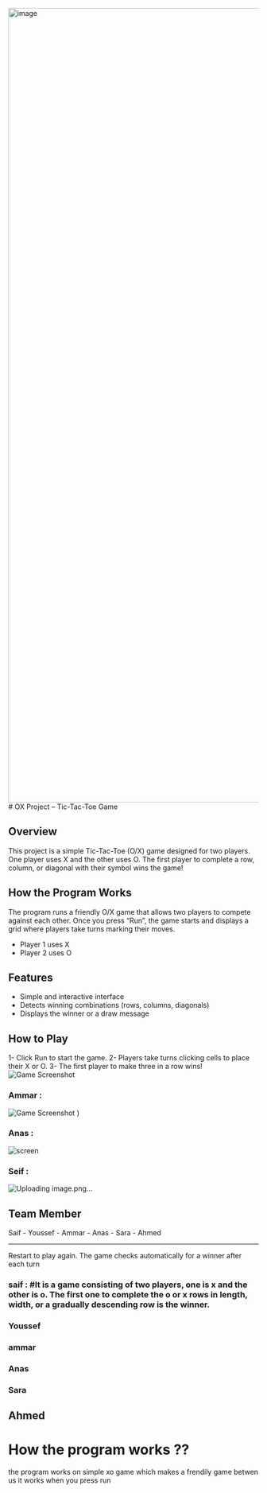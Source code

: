 <img width="2438" height="1598" alt="image" src="https://github.com/user-attachments/assets/6f0af2f0-2d13-481e-8b7c-09b31e54e75d" /># OX Project – Tic-Tac-Toe Game
## Overview
This project is a simple Tic-Tac-Toe (O/X) game designed for two players.
One player uses X and the other uses O.
The first player to complete a row, column, or diagonal with their symbol wins the game!

## How the Program Works
The program runs a friendly O/X game that allows two players to compete against each other.
Once you press “Run”, the game starts and displays a grid where players take turns marking their moves.
- Player 1 uses X
- Player 2 uses O

## Features
- Simple and interactive interface
- Detects winning combinations (rows, columns, diagonals)
- Displays the winner or a draw message

## How to Play
1- Click Run to start the game.
2- Players take turns clicking cells to place their X or O.
3- The first player to make three in a row wins!
![Game Screenshot](https://github.com/youssefmohammad79/ox_project/blob/main/Screenshot%202025-07-06%20at%207.11.48%E2%80%AFPM.png)
### Ammar :
![Game Screenshot](https://img.poki-cdn.com/cdn-cgi/image/q=78,scq=50,width=204,height=204,fit=cover,f=auto/d07c1db617a36898b5e8c71013d228d11003eb36d7150b7abfe988fe097c7d66/tic-tac-toe-3.png)
)




### Anas : 
![screen ](https://m.media-amazon.com/images/I/713x5OsSAiL._AC_SX679_.jpg)


### Seif : 
![Uploading image.png…]()



## Team Member
Saif - Youssef - Ammar - Anas - Sara - Ahmed

---------------------------------------------------------------------
Restart to play again.
The game checks automatically for a winner after each turn
### saif  :  #It is a game consisting of two players, one is x and the other is o. The first one to complete the o or x rows in length, width, or a gradually descending row is the winner.
### Youssef 

### ammar
 
### Anas 

### Sara
## Ahmed

# How the program works ??
the program works on simple xo game which makes a frendily game betwen us it works when you press run
